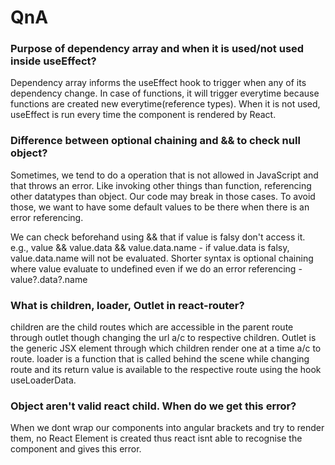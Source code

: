 # QnA

### Purpose of dependency array and when it is used/not used inside useEffect?

Dependency array informs the useEffect hook to trigger when any of its dependency change. In case of functions, it will trigger everytime because functions are created new everytime(reference types). When it is not used, useEffect is run every time the component is rendered by React.

### Difference between optional chaining and && to check null object?

Sometimes, we tend to do a operation that is not allowed in JavaScript and that throws an error. Like invoking other things than function, referencing other datatypes than object. Our code may break in those cases. To avoid those, we want to have some default values to be there when there is an error referencing.

We can check beforehand using && that if value is falsy don't access it.
e.g., value && value.data && value.data.name - if value.data is falsy, value.data.name will not be evaluated.
Shorter syntax is optional chaining where value evaluate to undefined even if we do an error referencing -
value?.data?.name

### What is children, loader, Outlet in react-router?

children are the child routes which are accessible in the parent route through outlet though changing the url a/c to respective children.
Outlet is the generic JSX element through which children render one at a time a/c to route.
loader is a function that is called behind the scene while changing route and its return value is available to the respective route using the hook useLoaderData.

### Object aren't valid react child. When do we get this error?

When we dont wrap our components into angular brackets and try to render them, no React Element is created thus react isnt able to recognise the component and gives this error.
